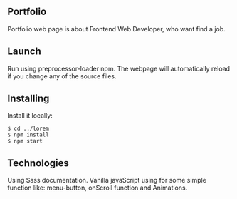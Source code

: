 ## Portfolio

Portfolio web page is about Frontend Web Developer, who want find a job.

## Launch

Run using preprocessor-loader npm. The webpage will automatically reload if you change any of the source files.

## Installing

Install it locally:
```
$ cd ../lorem
$ npm install
$ npm start
```

## Technologies

Using Sass documentation.
Vanilla javaScript using for some simple function like: menu-button, onScroll function and Animations.